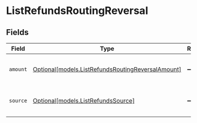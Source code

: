 # ListRefundsRoutingReversal


## Fields

| Field                                                                                              | Type                                                                                               | Required                                                                                           | Description                                                                                        |
| -------------------------------------------------------------------------------------------------- | -------------------------------------------------------------------------------------------------- | -------------------------------------------------------------------------------------------------- | -------------------------------------------------------------------------------------------------- |
| `amount`                                                                                           | [Optional[models.ListRefundsRoutingReversalAmount]](../models/listrefundsroutingreversalamount.md) | :heavy_minus_sign:                                                                                 | The amount that will be pulled back.                                                               |
| `source`                                                                                           | [Optional[models.ListRefundsSource]](../models/listrefundssource.md)                               | :heavy_minus_sign:                                                                                 | Where the funds will be pulled back from.                                                          |
